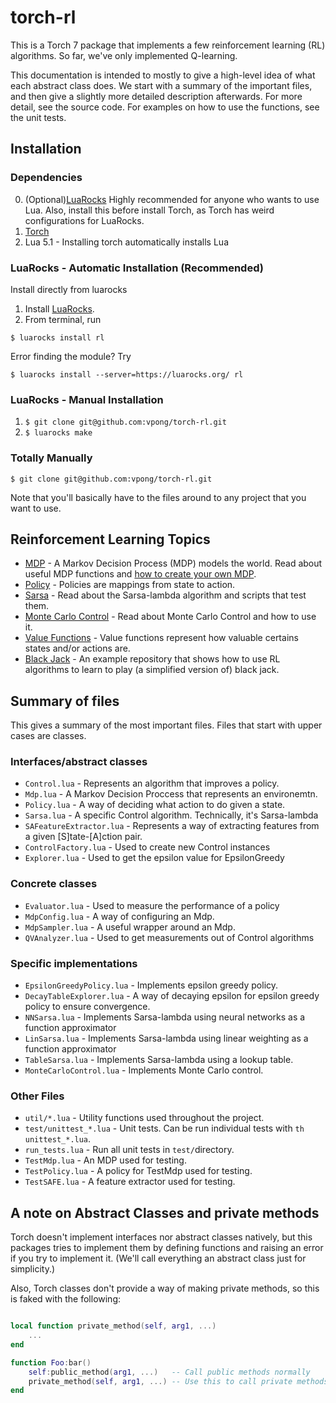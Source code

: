 # torch-rl
This is a Torch 7 package that implements a few reinforcement learning (RL)
algorithms. So far, we've only implemented Q-learning.

This documentation is intended to mostly to give a high-level idea of what each
abstract class does. We start with a summary of the important files, and then
give a slightly more detailed description afterwards. For more detail, see the
source code. For examples on how to use the functions, see the unit tests.

## Installation
### Dependencies
0. (Optional)[LuaRocks](https://github.com/keplerproject/luarocks/wiki/Download)
Highly recommended for anyone who wants to use Lua. Also, install this before
install Torch, as Torch has weird configurations for LuaRocks.
1. [Torch](http://torch.ch/docs/getting-started.html)
2. Lua 5.1 - Installing torch automatically installs Lua

### LuaRocks - Automatic Installation (Recommended)
Install directly from luarocks
1. Install [LuaRocks](https://github.com/keplerproject/luarocks/wiki/Download).
2. From terminal, run
```
$ luarocks install rl
```

Error finding the module? Try
```
$ luarocks install --server=https://luarocks.org/ rl
```

### LuaRocks - Manual Installation
1. `$ git clone git@github.com:vpong/torch-rl.git`
2. `$ luarocks make`

### Totally Manually
```
$ git clone git@github.com:vpong/torch-rl.git
```
Note that you'll basically have to the files around to any project that you want
to use.

## Reinforcement Learning Topics
* [MDP](doc/mdp.md) - A Markov Decision Process (MDP) models the world. Read
  about useful MDP functions and [how to create your own
  MDP](doc/mdp.md#create_mdp).
* [Policy](doc/policy.md) - Policies are mappings from state to action.
* [Sarsa](doc/sarsa.md) - Read about the Sarsa-lambda algorithm and scripts that
  test them.
* [Monte Carlo Control](doc/montecarlo.md) - Read about Monte Carlo Control and
  how to use it.
* [Value Functions](doc/valuefunctions.md) - Value functions represent how
  valuable certains states and/or actions are.
* [Black Jack](https://github.com/vpong/rl-example) - An example repository that
  shows how to use RL algorithms to learn to play (a simplified version of)
  black jack.

## Summary of files
This gives a summary of the most important files. Files that start with upper
cases are classes.

### Interfaces/abstract classes
* `Control.lua` - Represents an algorithm that improves a policy.
* `Mdp.lua` - A Markov Decision Proccess that represents an environemtn.
* `Policy.lua` - A way of deciding what action to do given a state.
* `Sarsa.lua` - A specific Control algorithm. Technically, it's Sarsa-lambda
* `SAFeatureExtractor.lua` - Represents a way of extracting features from a given
  [S]tate-[A]ction pair.
* `ControlFactory.lua` - Used to create new Control instances
* `Explorer.lua` - Used to get the epsilon value for EpsilonGreedy

### Concrete classes
* `Evaluator.lua` - Used to measure the performance of a policy
* `MdpConfig.lua` - A way of configuring an Mdp.
* `MdpSampler.lua` - A useful wrapper around an Mdp.
* `QVAnalyzer.lua` - Used to get measurements out of Control algorithms

### Specific implementations
* `EpsilonGreedyPolicy.lua` - Implements epsilon greedy policy.
* `DecayTableExplorer.lua` - A way of decaying epsilon for epsilon greedy policy
  to ensure convergence.
* `NNSarsa.lua` - Implements Sarsa-lambda using neural networks as a function
  approximator
* `LinSarsa.lua` - Implements Sarsa-lambda using linear weighting as a function
  approximator
* `TableSarsa.lua` - Implements Sarsa-lambda using a lookup table.
* `MonteCarloControl.lua` - Implements Monte Carlo control.

### Other Files
* `util/*.lua` - Utility functions used throughout the project.
* `test/unittest_*.lua` - Unit tests. Can be run individual tests with `th
unittest_*.lua`.
* `run_tests.lua` - Run all unit tests in `test/`directory.
* `TestMdp.lua` - An MDP used for testing.
* `TestPolicy.lua` - A policy for TestMdp used for testing.
* `TestSAFE.lua` - A feature extractor used for testing.

## A note on Abstract Classes and private methods
Torch doesn't implement interfaces nor abstract classes natively, but this
packages tries to implement them by defining functions and raising an error if
you try to implement it. (We'll call everything an abstract class
just for simplicity.)

Also, Torch classes don't provide a way of making private methods, so this is
faked with the following:

```lua

local function private_method(self, arg1, ...)
    ...
end

function Foo:bar()
    self:public_method(arg1, ...)   -- Call public methods normally
    private_method(self, arg1, ...) -- Use this to call private methods
end
```
